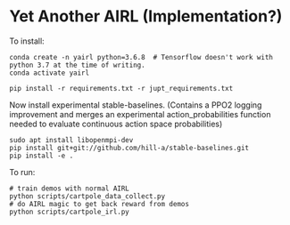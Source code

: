 # Yet Another AIRL (Implementation?)

To install:

```
conda create -n yairl python=3.6.8  # Tensorflow doesn't work with python 3.7 at the time of writing.
conda activate yairl

pip install -r requirements.txt -r jupt_requirements.txt
```

Now install experimental stable-baselines. (Contains a PPO2 logging
improvement and merges an experimental action_probabilities
function needed to evaluate continuous action space probabilities)

```
sudo apt install libopenmpi-dev
pip install git+git://github.com/hill-a/stable-baselines.git
pip install -e .
```

To run:

```
# train demos with normal AIRL
python scripts/cartpole_data_collect.py
# do AIRL magic to get back reward from demos
python scripts/cartpole_irl.py
```
